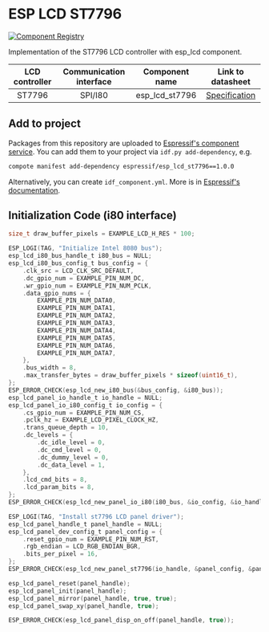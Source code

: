 # ESP LCD ST7796

[![Component Registry](https://components.espressif.com/components/espressif/esp_lcd_st7796/badge.svg)](https://components.espressif.com/components/espressif/esp_lcd_st7796)

Implementation of the ST7796 LCD controller with esp_lcd component.

| LCD controller | Communication interface | Component name | Link to datasheet |
| :------------: | :---------------------: | :------------: | :---------------: |
| ST7796         | SPI/I80                 | esp_lcd_st7796 | [Specification](https://www.displayfuture.com/Display/datasheet/controller/ST7796s.pdf) |

## Add to project

Packages from this repository are uploaded to [Espressif's component service](https://components.espressif.com/).
You can add them to your project via `idf.py add-dependency`, e.g.

```bash
compote manifest add-dependency espressif/esp_lcd_st7796==1.0.0
```

Alternatively, you can create `idf_component.yml`. More is in [Espressif's documentation](https://docs.espressif.com/projects/esp-idf/en/latest/esp32/api-guides/tools/idf-component-manager.html).

## Initialization Code (i80 interface)

```c
size_t draw_buffer_pixels = EXAMPLE_LCD_H_RES * 100;

ESP_LOGI(TAG, "Initialize Intel 8080 bus");
esp_lcd_i80_bus_handle_t i80_bus = NULL;
esp_lcd_i80_bus_config_t bus_config = {
    .clk_src = LCD_CLK_SRC_DEFAULT,
    .dc_gpio_num = EXAMPLE_PIN_NUM_DC,
    .wr_gpio_num = EXAMPLE_PIN_NUM_PCLK,
    .data_gpio_nums = {
        EXAMPLE_PIN_NUM_DATA0,
        EXAMPLE_PIN_NUM_DATA1,
        EXAMPLE_PIN_NUM_DATA2,
        EXAMPLE_PIN_NUM_DATA3,
        EXAMPLE_PIN_NUM_DATA4,
        EXAMPLE_PIN_NUM_DATA5,
        EXAMPLE_PIN_NUM_DATA6,
        EXAMPLE_PIN_NUM_DATA7,
    },
    .bus_width = 8,
    .max_transfer_bytes = draw_buffer_pixels * sizeof(uint16_t),
};
ESP_ERROR_CHECK(esp_lcd_new_i80_bus(&bus_config, &i80_bus));
esp_lcd_panel_io_handle_t io_handle = NULL;
esp_lcd_panel_io_i80_config_t io_config = {
    .cs_gpio_num = EXAMPLE_PIN_NUM_CS,
    .pclk_hz = EXAMPLE_LCD_PIXEL_CLOCK_HZ,
    .trans_queue_depth = 10,
    .dc_levels = {
        .dc_idle_level = 0,
        .dc_cmd_level = 0,
        .dc_dummy_level = 0,
        .dc_data_level = 1,
    },
    .lcd_cmd_bits = 8,
    .lcd_param_bits = 8,
};
ESP_ERROR_CHECK(esp_lcd_new_panel_io_i80(i80_bus, &io_config, &io_handle));

ESP_LOGI(TAG, "Install st7796 LCD panel driver");
esp_lcd_panel_handle_t panel_handle = NULL;
esp_lcd_panel_dev_config_t panel_config = {
    .reset_gpio_num = EXAMPLE_PIN_NUM_RST,
    .rgb_endian = LCD_RGB_ENDIAN_BGR,
    .bits_per_pixel = 16,
};
ESP_ERROR_CHECK(esp_lcd_new_panel_st7796(io_handle, &panel_config, &panel_handle));

esp_lcd_panel_reset(panel_handle);
esp_lcd_panel_init(panel_handle);
esp_lcd_panel_mirror(panel_handle, true, true);
esp_lcd_panel_swap_xy(panel_handle, true);

ESP_ERROR_CHECK(esp_lcd_panel_disp_on_off(panel_handle, true));
```
